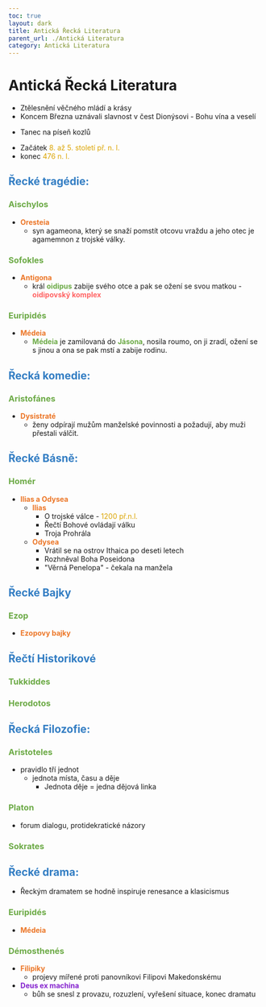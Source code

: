 ```yaml
---
toc: true
layout: dark
title: Antická Řecká Literatura 
parent_url: ./Antická Literatura 
category: Antická Literatura 
---
```


# Antická Řecká Literatura
* Ztělesnění věčného mládí a krásy
* Koncem Března uznávali slavnost v čest Dionýsovi - Bohu vína a veselí
- Tanec na píseň kozlů
* Začátek <span style="color: #DBA400">8. až 5. století př. n. l.</span> 
* konec <span style="color: #DBA400">476 n. l.</span>

## <span style="color: #327DC3">**Řecké tragédie:**</span>
### <span style="color: #6CAA46">**Aischylos**</span>
* <span style="color: #EC7627">**Oresteia**</span>
  * syn agameona, který se snaží pomstít otcovu vraždu a jeho otec je agamemnon z trojské války.
### <span style="color: #6CAA46">**Sofokles**</span>
* <span style="color: #EC7627">**Antigona**</span>
  * král <span style="color: #6CAA46">**oidipus**</span> zabije svého otce a pak se ožení se svou matkou - <span style="color: #FF6363">**oidipovský komplex**</span>
### <span style="color: #6CAA46">**Euripidés**</span>
* <span style="color: #EC7627">**Médeia**</span>
  * <span style="color: #6CAA46">**Médeia**</span> je zamilovaná do <span style="color: #6CAA46">**Jásona**</span>, nosila roumo, on ji zradí, ožení se s jinou a ona se pak mstí a zabije rodinu.
## <span style="color: #327DC3">**Řecká komedie:**</span>
### <span style="color: #6CAA46">**Aristofánes**</span>
* <span style="color: #EC7627">**Dysistraté**</span>
  * ženy odpírají mužům manželské povinnosti a požadují, aby muži přestali válčit.
## <span style="color: #327DC3">**Řecké Básně:**</span>
### <span style="color: #6CAA46">**Homér**</span>
* <span style="color: #EC7627">**Ilias a Odysea**</span>
  * <span style="color: #EC7627">**Ilias**</span>
    * O trojské válce - <span style="color: #DBA400">1200 př.n.l.</span>
    * Řečtí Bohové ovládají válku
    * Troja Prohrála
  * <span style="color: #EC7627">**Odysea**</span>
    * Vrátil se na ostrov Ithaica po deseti letech
    * Rozhněval Boha Poseidona
    * "Věrná Penelopa" - čekala na manžela

## <span style="color: #327DC3">**Řecké Bajky**</span>
### <span style="color: #6CAA46">**Ezop**</span>
* <span style="color: #EC7627">**Ezopovy bajky**</span>
## <span style="color: #327DC3">**Řečtí Historikové**</span>
### <span style="color: #6CAA46">**Tukkiddes**</span>
### <span style="color: #6CAA46">**Herodotos**</span>

## <span style="color: #327DC3">**Řecká Filozofie:**</span>
### <span style="color: #6CAA46">**Aristoteles**</span>
* pravidlo tří jednot
  * jednota místa, času a děje
    * Jednota děje = jedna dějová linka
### <span style="color: #6CAA46">**Platon**</span>
* forum dialogu, protidekratické názory
### <span style="color: #6CAA46">**Sokrates**</span>
## <span style="color: #327DC3">**Řecké drama:**</span>
* Řeckým dramatem se hodně inspiruje renesance a klasicismus
### <span style="color: #6CAA46">**Euripidés**</span>
  * <span style="color: #EC7627">**Médeia**</span>
### <span style="color: #6CAA46">**Démosthenés**</span>
* <span style="color: #EC7627">**Filipiky**</span>
  * projevy mířené proti panovníkovi Filipovi Makedonskému
* <span style="color: #8422ce">**Deus ex machina**</span>
  * bůh se snesl z provazu, rozuzlení, vyřešení situace, konec dramatu
